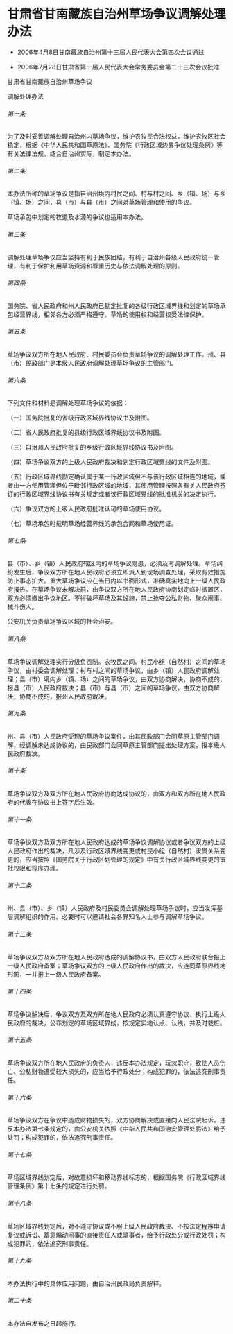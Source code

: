 # 甘肃省甘南藏族自治州草场争议调解处理办法

- 2006年4月8日甘南藏族自治州第十三届人民代表大会第四次会议通过

- 2006年7月28日甘肃省第十届人民代表大会常务委员会第二十三次会议批准

<!-- INFO END -->

甘肃省甘南藏族自治州草场争议

调解处理办法

###### 第一条

为了及时妥善调解处理自治州内草场争议，维护农牧民合法权益，维护农牧区社会稳定，根据《中华人民共和国草原法》、国务院《行政区域边界争议处理条例》等有关法律法规，结合自治州实际，制定本办法。

###### 第二条

本办法所称的草场争议是指自治州境内村民之间、村与村之间、乡（镇、场）与乡（镇、场）之间，县（市）与县（市）之间对草场管理和使用的争议。

草场承包中划定的牧道及水源的争议也适用本办法。

###### 第三条

调解处理草场争议应当坚持有利于民族团结，有利于自治州各级人民政府统一管理，有利于保护利用草场资源和尊重历史与依法调解处理的原则。

###### 第四条

国务院、省人民政府和州人民政府已勘定批复的各级行政区域界线和划定的草场承包经营界线，相邻各方必须严格遵守。草场的使用权和经营权受法律保护。

###### 第五条

草场争议双方所在地人民政府、村民委员会负责草场争议的调解处理工作。州、县（市）民政部门是本级人民政府调解处理草场争议的主管部门。

###### 第六条

下列文件和材料是调解处理草场争议的依据：

（一）国务院批复的省级行政区域界线协议书及附图。

（二）省人民政府批复的县级行政区域界线协议书及附图。

（三）自治州人民政府批复的乡级行政区域界线协议书及附图。

（四）草场争议双方的上级人民政府裁决和划定行政区域界线的文件及附图。

（五）行政区域界线勘定确认属于某一行政区域但不与该行政区域相连的地域，或者由一方使用管理但位于毗邻行政区域的地域，其使用管理按照各有关人民政府签订的行政区域界线协议书有关规定或者该行政区域界线的批准机关的决定执行。

（六）争议双方的上级人民政府批准认可的草场使用协议。

（七）草场承包时载明草场经营界线的承包合同和草场使用证。

###### 第七条

县（市）、乡（镇）人民政府辖区内的草场争议隐患，必须及时调解处理。草场纠纷发生后，争议双方所在地人民政府必须立即派人到现场调查处理，采取有效措施防止事态扩大。重大草场争议应在当日内以书面形式，准确真实地向上一级人民政府报告。在草场争议未解决前，由争议双方所在地人民政府协商划定临时搁置区，双方必须撤出争议地区。不得破坏草场及其设施，禁止抢夺公私财物、聚众闹事、械斗伤人。

公安机关负责草场争议区域的社会治安。

###### 第八条

草场争议调解处理实行分级负责制。农牧民之间、村民小组（自然村）之间的草场争议，由村委会调解处理；村与村之间的草场争议，由乡（镇）人民政府调解处理；县（市）境内乡（镇、场）之间的草场争议，由双方协商解决，协商不成的，报县（市）人民政府裁决；县（市）与县（市）之间的草场争议，由双方协商解决，协商不成的，报州人民政府裁决。

###### 第九条

州、县（市）人民政府受理的草场争议案件，由其民政部门会同草原主管部门调解，经调解未达成协议的，由民政部门会同草原主管部门提出处理方案，报本级人民政府裁决。

###### 第十条

草场争议双方及双方所在地人民政府协商达成协议的，由双方和双方所在地人民政府的代表在协议书上签字后生效。

###### 第十一条

草场争议双方及双方所在地人民政府达成的草场争议调解协议或者争议双方的上级人民政府作出的裁决，凡涉及行政区域界线变更或村民小组（自然村）隶属关系变更的，应当按照《国务院关于行政区划管理的规定》中有关行政区域界线变更的审批权限和程序办理。

###### 第十二条

州、县（市）、乡（镇）人民政府及村民委员会调解处理草场争议时，应当发挥基层调解组织的作用。必要时可以邀请社会各界知名人士参与调解草场争议。

###### 第十三条

草场争议双方及双方所在地人民政府达成的调解协议书，由双方人民政府联合报上一级人民政府备案；草场争议双方的上级人民政府作出的裁决，应连同草原界线地形图，一并报上一级人民政府备案。

###### 第十四条

草场争议解决后，争议双方及双方所在地人民政府必须认真遵守协议、执行上级人民政府的裁决，公布划定的草场区域界线，按规定实地认点、认线，并及时栽桩。

###### 第十五条

草场争议双方所在地人民政府的负责人，违反本办法规定，玩忽职守，致使人员伤亡、公私财物遭受较大损失的，应当给予行政处分；构成犯罪的，依法追究刑事责任。

###### 第十六条

草场争议双方在争议中造成财物损失的，双方协商解决或直接向人民法院起诉。违反本办法第七条规定的，由公安机关依照《中华人民共和国治安管理处罚法》给予处罚；构成犯罪的，依法追究刑事责任。

###### 第十七条

草场区域界线划定后，对故意损坏和移动界线标志的，根据国务院《行政区域界线管理条例》第十七条的规定进行处罚。

###### 第十八条

草场区域界线划定后，对不遵守协议或不服上级人民政府裁决、不按法定程序申请复议或诉讼、蓄意煽动闹事的直接责任人或肇事者，给予行政处分或行政处罚；构成犯罪的，依法追究刑事责任。

###### 第十九条

本办法执行中的具体应用问题，由自治州民政局负责解释。

###### 第二十条

本办法自发布之日起施行。
